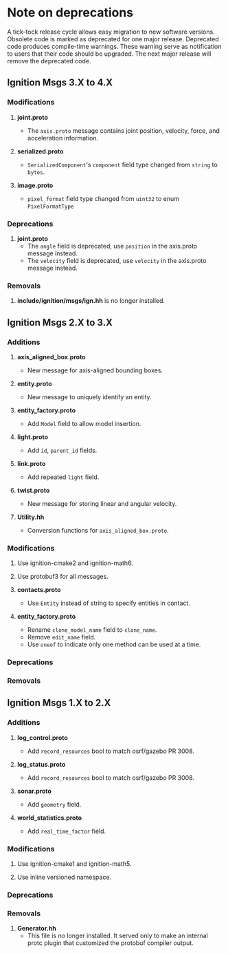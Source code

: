 # Note on deprecations
A tick-tock release cycle allows easy migration to new software versions.
Obsolete code is marked as deprecated for one major release.
Deprecated code produces compile-time warnings. These warning serve as
notification to users that their code should be upgraded. The next major
release will remove the deprecated code.


## Ignition Msgs 3.X to 4.X

### Modifications

1. **joint.proto**
    + The `axis.proto` message contains joint position, velocity, force, and
    acceleration information.

1. **serialized.proto**
    + `SerializedComponent`'s `component` field type changed from `string` to `bytes`.

1. **image.proto**
    + `pixel_format` field type changed from `uint32` to enum `PixelFormatType`

### Deprecations

1. **joint.proto**
    + The `angle` field is deprecated, use `position` in the axis.proto
    message instead.
    + The `velocity` field is deprecated, use `velocity` in the axis.proto
    message instead.

### Removals

1.  **include/ignition/msgs/ign.hh** is no longer installed.

## Ignition Msgs 2.X to 3.X

### Additions

1. **axis\_aligned\_box.proto**
    + New message for axis-aligned bounding boxes.

1. **entity.proto**
    + New message to uniquely identify an entity.

1. **entity\_factory.proto**
    + Add `Model` field to allow model insertion.

1. **light.proto**
    + Add `id`, `parent_id` fields.

1. **link.proto**
    + Add repeated `light` field.

1. **twist.proto**
    + New message for storing linear and angular velocity.

1. **Utility.hh**
    + Conversion functions for `axis_aligned_box.proto`.

### Modifications

1. Use ignition-cmake2 and ignition-math6.

1. Use protobuf3 for all messages.

1. **contacts.proto**
    + Use `Entity` instead of string to specify entities in contact.

1. **entity\_factory.proto**
    + Rename `clone_model_name` field to `clone_name`.
    + Remove `edit_name` field.
    + Use `oneof` to indicate only one method can be used at a time.

### Deprecations

### Removals


## Ignition Msgs 1.X to 2.X

### Additions

1. **log\_control.proto**
    + Add `record_resources` bool to match osrf/gazebo PR 3008.

1. **log\_status.proto**
    + Add `record_resources` bool to match osrf/gazebo PR 3008.

1. **sonar.proto**
    + Add `geometry` field.

1. **world\_statistics.proto**
    + Add `real_time_factor` field.

### Modifications

1. Use ignition-cmake1 and ignition-math5.

1. Use inline versioned namespace.

### Deprecations

### Removals

1. **Generator.hh**
    + This file is no longer installed. It served only to make an internal
      protc plugin that customized the protobuf compiler output.
